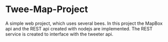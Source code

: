 # Twee-Map-Project
A simple web project, which uses several bees. In this project the MapBox api and the REST api created with nodejs are implemented.
The REST service is created to interface with the tweeter api.
